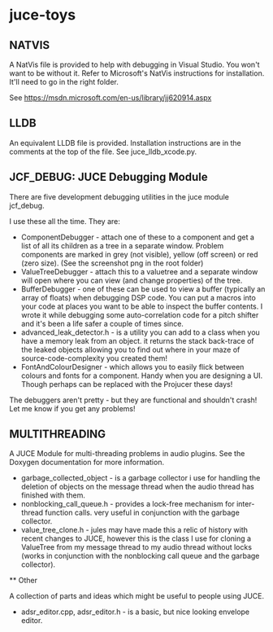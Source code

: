 juce-toys
=========

## NATVIS

A NatVis file is provided to help with debugging in Visual Studio.  You won't
want to be without it.  Refer to Microsoft's NatVis instructions for
installation.  It'll need to go in the right folder. 

See https://msdn.microsoft.com/en-us/library/jj620914.aspx

## LLDB

An equivalent LLDB file is provided.  Installation instructions are in the
comments at the top of the file.  See juce_lldb_xcode.py.

## JCF_DEBUG: JUCE Debugging Module

There are five development debugging utilities in the juce module jcf_debug.

I use these all the time.  They are: 
- ComponentDebugger - attach one of these to a component and get a list of all
  its children as a tree in a separate window.  Problem components are marked
  in grey (not visible), yellow (off screen) or red (zero size). (See the
  screenshot png in the root folder)
- ValueTreeDebugger - attach this to a valuetree and a separate window will
  open where you can view (and change properties) of the tree. 
- BufferDebugger - one of these can be used to view a buffer (typically an
  array of floats) when debugging DSP code.  You can put a macros into your
  code at places you want to be able to inspect the buffer contents.  I wrote
  it while debugging some auto-correlation code for a pitch shifter and it's
  been a life safer a couple of times since. 
- advanced_leak_detector.h - is a utility you can add to a class when you have
  a memory leak from an object.  it returns the stack back-trace of the leaked
  objects allowing you to find out where in your maze of source-code-complexity
  you created them!
- FontAndColourDesigner - which allows you to easily flick between colours and
  fonts for a component.  Handy when you are designing a UI.  Though perhaps
  can be replaced with the Projucer these days!

The debuggers aren't pretty - but they are functional and shouldn't crash!  Let
me know if you get any problems!  

## MULTITHREADING 

A JUCE Module for multi-threading problems in audio plugins.  See the Doxygen
documentation for more information. 
- garbage_collected_object - is a garbage collector i use for handling the
  deletion of objects on the message thread when the audio thread has finished
  with them. 
- nonblocking_call_queue.h - provides a lock-free mechanism for inter-thread
  function calls.  very useful in conjunction with the garbage collector.
- value_tree_clone.h - jules may have made this a relic of history with recent
  changes to JUCE, however this is the class I use for cloning a ValueTree from
  my message thread to my audio thread without locks (works in conjunction with
  the nonblocking call queue and the garbage collector). 


** Other

A collection of parts and ideas which might be useful to people using JUCE. 

- adsr_editor.cpp, adsr_editor.h - is a basic, but nice looking envelope
  editor. 
